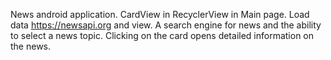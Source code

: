 News android application. CardView in RecyclerView in Main page. Load data https://newsapi.org and view. A search engine for news and the ability to select a news topic.
Сlicking on the card opens detailed information on the news.
